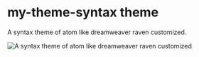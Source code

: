 # my-theme-syntax theme

A syntax theme of atom like dreamweaver raven customized.

![A syntax theme of atom like dreamweaver raven customized](https://f.cloud.github.com/assets/69169/2289498/4c3cb0ec-a009-11e3-8dbd-077ee11741e5.gif)
